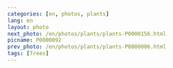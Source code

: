 ```yaml
---
categories: [en, photos, plants]
lang: en
layout: photo
next_photo: /en/photos/plants/plants-P0000156.html
picname: P0000092
prev_photo: /en/photos/plants/plants-P0000006.html
tags: [Trees]
---
```

